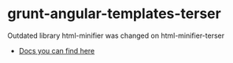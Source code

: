 # grunt-angular-templates-terser

Outdated library html-minifier was changed on html-minifier-terser

- [Docs you can find here](https://github.com/ericclemmons/grunt-angular-templates/tree/master)
